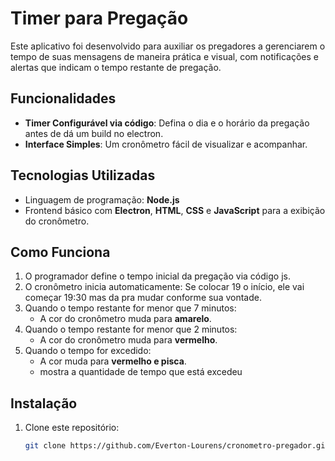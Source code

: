 # Timer para Pregação

Este aplicativo foi desenvolvido para auxiliar os pregadores a gerenciarem o tempo de suas mensagens de maneira prática e visual, com notificações e alertas que indicam o tempo restante de pregação.

## Funcionalidades

- **Timer Configurável via código**: Defina o dia e o horário da pregação antes de dá um build no electron.
- **Interface Simples**: Um cronômetro fácil de visualizar e acompanhar.

## Tecnologias Utilizadas

- Linguagem de programação: **Node.js**
- Frontend básico com **Electron**, **HTML**, **CSS** e **JavaScript** para a exibição do cronômetro.

## Como Funciona

1. O programador define o tempo inicial da pregação via código js.
2. O cronômetro inicia automaticamente: Se colocar 19 o início, ele vai começar 19:30 mas da pra mudar conforme sua vontade.
3. Quando o tempo restante for menor que 7 minutos:
   - A cor do cronômetro muda para **amarelo**.
4. Quando o tempo restante for menor que 2 minutos:
   - A cor do cronômetro muda para **vermelho**.
5. Quando o tempo for excedido:
   - A cor muda para **vermelho e pisca**.
   - mostra a quantidade de tempo que está excedeu

## Instalação

1. Clone este repositório:
   ```bash
   git clone https://github.com/Everton-Lourens/cronometro-pregador.git